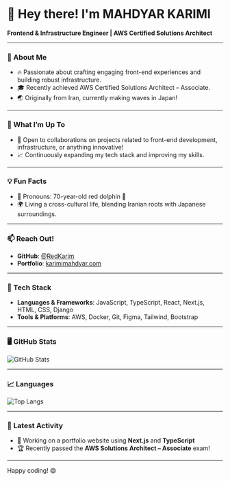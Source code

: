 # 👋 Hey there! I'm **MAHDYAR KARIMI** 

**Frontend & Infrastructure Engineer | AWS Certified Solutions Architect**

---

### 👀 About Me
- 🔥 Passionate about crafting engaging front-end experiences and building robust infrastructure.
- 🎓 Recently achieved AWS Certified Solutions Architect – Associate.
- 🌏 Originally from Iran, currently making waves in Japan!

---

### 💼 What I’m Up To
- 🤝 Open to collaborations on projects related to front-end development, infrastructure, or anything innovative!
- 📈 Continuously expanding my tech stack and improving my skills.

---

### 💡 Fun Facts
- 🐬 Pronouns: 70-year-old red dolphin 🐬
- 🌍 Living a cross-cultural life, blending Iranian roots with Japanese surroundings.

---

### 📫 Reach Out!
- **GitHub**: [@RedKarim](https://github.com/RedKarim)
- **Portfolio**: [karimimahdyar.com](https://karimimahdyar.com)

---

### 🔧 Tech Stack
- **Languages & Frameworks**: JavaScript, TypeScript, React, Next.js, HTML, CSS, Django
- **Tools & Platforms**: AWS, Docker, Git, Figma, Tailwind, Bootstrap

---

### 🖥️ GitHub Stats
![GitHub Stats](https://github-readme-stats.vercel.app/api?username=RedKarim&show_icons=true&theme=dark)

---

### 📈 Languages
![Top Langs](https://github-readme-stats.vercel.app/api/top-langs/?username=RedKarim&layout=compact&theme=dark)

---

### 🌱 Latest Activity
- 🔄 Working on a portfolio website using **Next.js** and **TypeScript**
- 🏆 Recently passed the **AWS Solutions Architect – Associate** exam!

---

Happy coding! 😄

<!---
- 👋 Hi, I’m MAHDYAR KARIMI.
- 👀 I’m interested in front-end and Infrastructure engineering.
- 🌱 I am an AWS Certified Solutions Architect – Associate.
- 💞️ I’m looking to collaborate on any project.
- 📫 Feel free to teach me anything.
- 😄 Pronouns: 70 year-old red dolphin.
- ⚡ Fun fact: I am an Iranian living in Japan.
RedKarim/RedKarim is a ✨ special ✨ repository because its `README.md` (this file) appears on your GitHub profile.
You can click the Preview link to take a look at your changes.
--->
